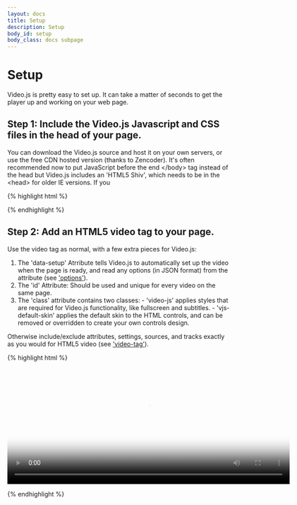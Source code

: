```yaml
---
layout: docs
title: Setup
description: Setup
body_id: setup
body_class: docs subpage
---
```


Setup
=====

Video.js is pretty easy to set up. It can take a matter of seconds to get the player up and working on your web page.

Step 1: Include the Video.js Javascript and CSS files in the head of your page.
------------------------------------------------------------------------------
You can download the Video.js source and host it on your own servers, or use the free CDN hosted version (thanks to Zencoder). It's often recommended now to put JavaScript before the end \</body\> tag instead of the head but Video.js includes an 'HTML5 Shiv', which needs to be in the \<head\> for older IE versions. If you 

{% highlight html %}

<script src="http://vjs.zencdn.com/c/video.js"></script>
<link href="http://vjs.zencdn.com/c/video-js.css" rel="stylesheet">

{% endhighlight %}


Step 2: Add an HTML5 video tag to your page.
--------------------------------------------
Use the video tag as normal, with a few extra pieces for Video.js:

  1. The 'data-setup' Atrribute tells Video.js to automatically set up the video when the page is ready, and read any options (in JSON format) from the attribute (see ['options'](http://videojs.com/docs/options.html)).
  2. The 'id' Attribute: Should be used and unique for every video on the same page.
  3. The 'class' attribute contains two classes:
    - 'video-js' applies styles that are required for Video.js functionality, like fullscreen and subtitles.
    - 'vjs-default-skin' applies the default skin to the HTML controls, and can be removed or overridden to create your own controls design.

Otherwise include/exclude attributes, settings, sources, and tracks exactly as you would for HTML5 video (see ['video-tag'](http://videojs.com/docs/video-tag.html)).

{% highlight html %}

<video id="example_video_1" class="video-js vjs-default-skin"  
  controls preload="auto" width="640" height="264"  
  poster="http://video-js.zencoder.com/oceans-clip.png"  
  data-setup='{"example_option":true}'>  
 <source src="http://video-js.zencoder.com/oceans-clip.mp4" type='video/mp4' />
 <source src="http://video-js.zencoder.com/oceans-clip.webm" type='video/webm' />
 <source src="http://video-js.zencoder.com/oceans-clip.ogv" type='video/ogg' />
</video>

{% endhighlight %}

